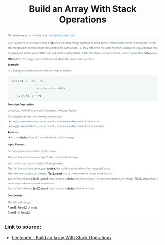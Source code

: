 <h1 align="center">Build an Array With Stack Operations</h1>

![alt text](https://github.com/matthew01lokiet/Algorithmic-exercises/blob/main/z_description_images/Linked%20List/find_merge_point_of_two_lists.png?raw=true)

### Link to source: 
- <a href="https://leetcode.com/problems/build-an-array-with-stack-operations/">Leetcode - Build an Array With Stack Operations</a>
